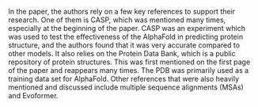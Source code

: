 In the paper, the authors rely on a few key references to support their research. One of them is CASP, which was mentioned many times, especially at the beginning of the paper. CASP was an experiment which was used to test the effectiveness of the AlphaFold in predicting protein structure, and the authors found that it was very accurate compared to other models. It also relies on the Protein Data Bank, which is a public repository of protein structures. This was first mentioned on the first page of the paper and reappears many times. The PDB was primarily used as a training data set for AlphaFold. Other references that were also heavily mentioned and discussed include multiple sequence alignments (MSAs) and Evoformer.
